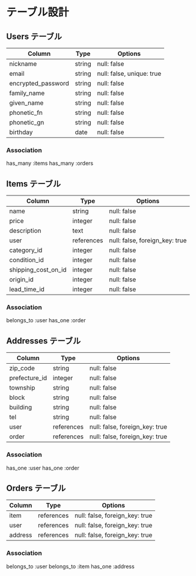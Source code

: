 # テーブル設計

## Users テーブル
|Column             |Type    |Options                  |
|-------------------|--------|-------------------------|
|nickname           |string  |null: false              |
|email              |string  |null: false, unique: true|
|encrypted_password |string  |null: false              |
|family_name        |string  |null: false              |
|given_name         |string  |null: false              |
|phonetic_fn        |string  |null: false              |
|phonetic_gn        |string  |null: false              |
|birthday           |date    |null: false              |

### Association
has_many :items
has_many :orders



## Items テーブル
|Column               |Type       |Options                       |
|---------------------|-----------|------------------------------|
|name                 |string     |null: false                   |
|price                |integer    |null: false                   |
|description          |text       |null: false                   |
|user                 |references |null: false, foreign_key: true|
|category_id          |integer    |null: false                   |
|condition_id         |integer    |null: false                   |
|shipping_cost_on_id  |integer    |null: false                   |
|origin_id            |integer    |null: false                   |
|lead_time_id         |integer    |null: false                   |

### Association
belongs_to :user
has_one :order



## Addresses テーブル
|Column           |Type       |Options                       |
|-----------------|-----------|------------------------------|
|zip_code         |string     |null: false                   | 
|prefecture_id    |integer    |null: false                   |
|township         |string     |null: false                   |
|block            |string     |null: false                   |
|building         |string     |null: false                   |
|tel              |string     |null: false                   |
|user             |references |null: false, foreign_key: true|
|order            |references |null: false, foreign_key: true|

### Association
has_one :user
has_one :order



## Orders テーブル
|Column           |Type       |Options                        |
|-----------------|-----------|-------------------------------|
|item             |references |null: false, foreign_key: true |
|user             |references |null: false, foreign_key: true |
|address          |references |null: false, foreign_key: true |

### Association
belongs_to :user
belongs_to :item
has_one :address